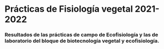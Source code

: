 # **Prácticas de Fisiología vegetal 2021-2022** 

### Resultados de las prácticas de campo de Ecofisiología y las de laboratorio del bloque de biotecnología vegetal y ecofisiología. 
